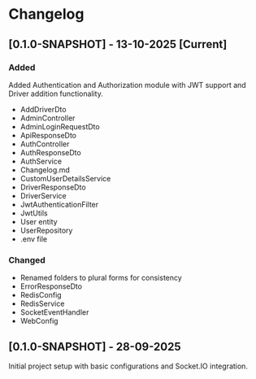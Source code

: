 # Changelog

## [0.1.0-SNAPSHOT] - 13-10-2025 [Current]

### Added

Added Authentication and Authorization module with JWT support and Driver addition functionality.

- AddDriverDto
- AdminController
- AdminLoginRequestDto
- ApiResponseDto
- AuthController
- AuthResponseDto
- AuthService
- Changelog.md
- CustomUserDetailsService
- DriverResponseDto
- DriverService
- JwtAuthenticationFilter
- JwtUtils
- User entity
- UserRepository
- .env file


### Changed

- Renamed folders to plural forms for consistency
- ErrorResponseDto
- RedisConfig
- RedisService
- SocketEventHandler
- WebConfig


## [0.1.0-SNAPSHOT] - 28-09-2025

Initial project setup with basic configurations and Socket.IO integration.